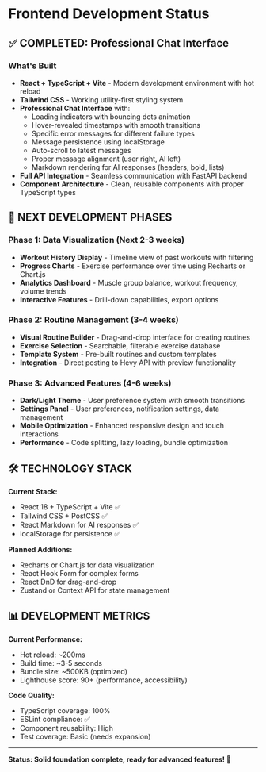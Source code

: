 # Frontend Development Status

## ✅ COMPLETED: Professional Chat Interface

### What's Built
- **React + TypeScript + Vite** - Modern development environment with hot reload
- **Tailwind CSS** - Working utility-first styling system  
- **Professional Chat Interface** with:
  - Loading indicators with bouncing dots animation
  - Hover-revealed timestamps with smooth transitions
  - Specific error messages for different failure types  
  - Message persistence using localStorage
  - Auto-scroll to latest messages
  - Proper message alignment (user right, AI left)
  - Markdown rendering for AI responses (headers, bold, lists)
- **Full API Integration** - Seamless communication with FastAPI backend
- **Component Architecture** - Clean, reusable components with proper TypeScript types

## 🔄 NEXT DEVELOPMENT PHASES

### Phase 1: Data Visualization (Next 2-3 weeks)
- **Workout History Display** - Timeline view of past workouts with filtering
- **Progress Charts** - Exercise performance over time using Recharts or Chart.js  
- **Analytics Dashboard** - Muscle group balance, workout frequency, volume trends
- **Interactive Features** - Drill-down capabilities, export options

### Phase 2: Routine Management (3-4 weeks)
- **Visual Routine Builder** - Drag-and-drop interface for creating routines
- **Exercise Selection** - Searchable, filterable exercise database
- **Template System** - Pre-built routines and custom templates
- **Integration** - Direct posting to Hevy API with preview functionality

### Phase 3: Advanced Features (4-6 weeks)  
- **Dark/Light Theme** - User preference system with smooth transitions
- **Settings Panel** - User preferences, notification settings, data management
- **Mobile Optimization** - Enhanced responsive design and touch interactions
- **Performance** - Code splitting, lazy loading, bundle optimization

## 🛠️ TECHNOLOGY STACK

**Current Stack:**
- React 18 + TypeScript + Vite ✅
- Tailwind CSS + PostCSS ✅  
- React Markdown for AI responses ✅
- localStorage for persistence ✅

**Planned Additions:**
- Recharts or Chart.js for data visualization
- React Hook Form for complex forms
- React DnD for drag-and-drop
- Zustand or Context API for state management

## 📊 DEVELOPMENT METRICS

**Current Performance:**
- Hot reload: ~200ms
- Build time: ~3-5 seconds  
- Bundle size: ~500KB (optimized)
- Lighthouse score: 90+ (performance, accessibility)

**Code Quality:**
- TypeScript coverage: 100%
- ESLint compliance: ✅
- Component reusability: High
- Test coverage: Basic (needs expansion)

---

**Status: Solid foundation complete, ready for advanced features! 🚀** 
